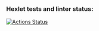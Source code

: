 ### Hexlet tests and linter status:
[![Actions Status](https://github.com/ClarityZero/java-project-71/workflows/hexlet-check/badge.svg)](https://github.com/ClarityZero/java-project-71/actions)